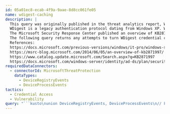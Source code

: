```yaml
---
id: 05a01ec8-ecab-4f9a-9aae-8d8cc061fe05
name: wdigest-caching
description: |
  This query was originally published in the threat analytics report, WDigest credential harvesting.
  WDigest is a legacy authentication protocol dating from Windows XP. While still used on some corporate networks, this protocol can be manipulated by attackers to dump system credentials.
  The Microsoft Security Response Center published an overview of KB2871997, which addresses WDigest use on older platforms. More recent versions of Windows can be protected with a holistic security approach that follows the principle of least privilege.
  The following query returns any attempts to turn WDigest credential caching on through the registry.
  References:
  https://docs.microsoft.com/previous-versions/windows/it-pro/windows-server-2003/cc778868(v=ws.10)?redirectedfrom=MSDN
  https://msrc-blog.microsoft.com/2014/06/05/an-overview-of-kb2871997/
  https://www.catalog.update.microsoft.com/Search.aspx?q=KB2871997
  https://docs.microsoft.com/windows-server/identity/ad-ds/plan/security-best-practices/implementing-least-privilege-administrative-models
requiredDataConnectors:
  - connectorId: MicrosoftThreatProtection
    dataTypes:
      - DeviceRegistryEvents
      - DeviceProcessEvents
tactics:
  - Credential Access
  - Vulnerability
query: "```kusto\nunion DeviceRegistryEvents, DeviceProcessEvents\n// Find attempts to turn on WDigest credential caching\n| where RegistryKey contains \"wdigest\" and RegistryValueName == \"UseLogonCredential\" and \nRegistryValueData == \"1\" or \n// Find processes created with commandlines that attempt to turn on WDigest caching\nProcessCommandLine has \"WDigest\" and ProcessCommandLine has \"UseLogonCredential\" and \nProcessCommandLine has \"dword\" and ProcessCommandLine has \"1\"\n| project Timestamp, DeviceName, PreviousRegistryValueData,  \nRegistryKey, RegistryValueName, RegistryValueData, FileName, ProcessCommandLine, \nInitiatingProcessAccountName, InitiatingProcessFileName, \nInitiatingProcessCommandLine, InitiatingProcessParentFileName\n```"
---
```



